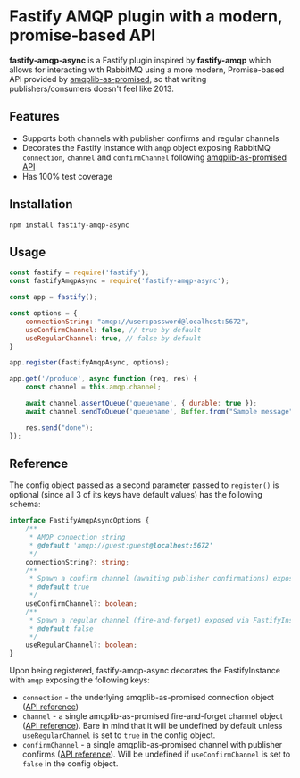 # Fastify AMQP plugin with a modern, promise-based API

**fastify-amqp-async** is a Fastify plugin inspired by **fastify-amqp** which allows for interacting with RabbitMQ using a more modern, Promise-based API provided by [amqplib-as-promised](https://github.com/twawszczak/amqplib-as-promised), so that writing publishers/consumers doesn't feel like 2013.

## Features

- Supports both channels with publisher confirms and regular channels
- Decorates the Fastify Instance with `amqp` object exposing RabbitMQ `connection`, `channel` and `confirmChannel` following [amqplib-as-promised API](https://github.com/twawszczak/amqplib-as-promised#api)
- Has 100% test coverage 

## Installation

```
npm install fastify-amqp-async
```

## Usage

```javascript
const fastify = require('fastify');
const fastifyAmqpAsync = require('fastify-amqp-async');

const app = fastify();

const options = {
    connectionString: "amqp://user:password@localhost:5672",
    useConfirmChannel: false, // true by default
    useRegularChannel: true, // false by default
}

app.register(fastifyAmqpAsync, options);

app.get('/produce', async function (req, res) {
    const channel = this.amqp.channel;

    await channel.assertQueue('queuename', { durable: true });
    await channel.sendToQueue('queuename', Buffer.from("Sample message"));

    res.send("done");
});
```

## Reference

The config object passed as a second parameter passed to `register()` is optional (since all 3 of its keys have default values) has the following schema:

```typescript
interface FastifyAmqpAsyncOptions {
    /**
     * AMQP connection string
     * @default 'amqp://guest:guest@localhost:5672'
     */
    connectionString?: string;
    /**
     * Spawn a confirm channel (awaiting publisher confirmations) exposed via FastifyInstance.amqp.confirmChannel
     * @default true
     */
    useConfirmChannel?: boolean;
    /**
     * Spawn a regular channel (fire-and-forget) exposed via FastifyInstance.amqp.channel
     * @default false
     */
    useRegularChannel?: boolean;
}
```

Upon being registered, fastify-amqp-async decorates the FastifyInstance with `amqp` exposing the following keys:

- `connection` - the underlying amqplib-as-promised connection object ([API reference](https://github.com/twawszczak/amqplib-as-promised#connection))
- `channel` - a single amqplib-as-promised fire-and-forget channel object ([API reference](https://github.com/twawszczak/amqplib-as-promised#channel)). Bare in mind that it will be undefined by default unless `useRegularChannel` is set to `true` in the config object.
- `confirmChannel` - a single amqplib-as-promised channel with publisher confirms ([API reference](https://github.com/twawszczak/amqplib-as-promised#confirm-channel)). Will be undefined if `useConfirmChannel` is set to `false` in the config object.